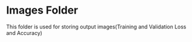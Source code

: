 # Images Folder



This folder is used for storing output images(Training and Validation Loss and Accuracy)